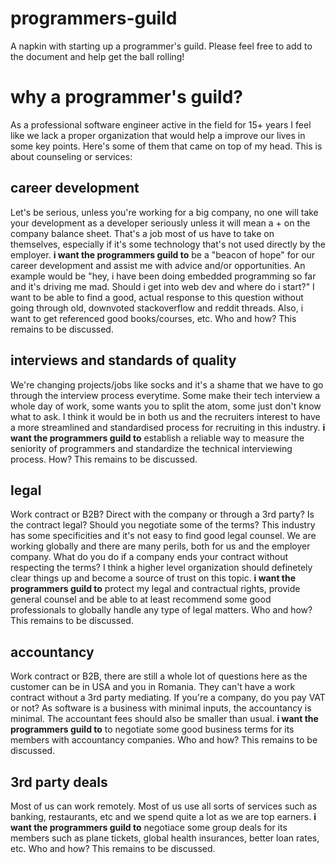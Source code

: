 # programmers-guild
A napkin with starting up a programmer's guild. Please feel free to add to the document and help get the ball rolling!

# why a programmer's guild?
As a professional software engineer active in the field for 15+ years I feel like we lack a proper organization that would help a improve our lives in some key points. Here's some of them that came on top of my head. This is about counseling or services:

## career development
Let's be serious, unless you're working for a big company, no one will take your development as a developer seriously unless it will mean a + on the company balance sheet. That's a job most of us have to take on themselves, especially if it's some technology that's not used directly by the employer.
**i want the programmers guild to** be a "beacon of hope" for our career development and assist me with advice and/or opportunities. An example would be "hey, i have been doing embedded programming so far and it's driving me mad. Should i get into web dev and where do i start?" I want to be able to find a good, actual response to this question without going through old, downvoted stackoverflow and reddit threads. Also, i want to get referenced good books/courses, etc. Who and how? This remains to be discussed.

## interviews and standards of quality
We're changing projects/jobs like socks and it's a shame that we have to go through the interview process everytime. Some make their tech interview a whole day of work, some wants you to split the atom, some just don't know what to ask. I think it would be in both us and the recruiters interest to have a more streamlined and standardised process for recruiting in this industry.
**i want the programmers guild to** establish a reliable way to measure the seniority of programmers and standardize the technical interviewing process. How? This remains to be discussed.

## legal
Work contract or B2B? Direct with the company or through a 3rd party? Is the contract legal? Should you negotiate some of the terms? This industry has some specificities and it's not easy to find good legal counsel. We are working globally and there are many perils, both for us and the employer company. What do you do if a company ends your contract without respecting the terms? I think a higher level organization should definetely clear things up and become a source of trust on this topic.
**i want the programmers guild to** protect my legal and contractual rights, provide general counsel and be able to at least recommend some good professionals to globally handle any type of legal matters. Who and how? This remains to be discussed.

## accountancy
Work contract or B2B, there are still a whole lot of questions here as the customer can be in USA and you in Romania. They can't have a work contract without a 3rd party mediating. If you're a company, do you pay VAT or not? As software is a business with minimal inputs, the accountancy is minimal. The accountant fees should also be smaller than usual. 
**i want the programmers guild to** to negotiate some good business terms for its members with accountancy companies. Who and how? This remains to be discussed.

## 3rd party deals
Most of us can work remotely. Most of us use all sorts of services such as banking, restaurants, etc and we spend quite a lot as we are top earners. **i want the programmers guild to** negotiace some group deals for its members such as plane tickets, global health insurances, better loan rates, etc. Who and how? This remains to be discussed.
